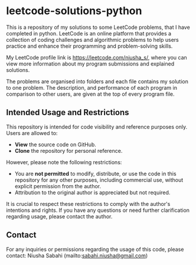 # leetcode-solutions-python
This is a repository of my solutions to some LeetCode problems, that I have completed in python. LeetCode is an online platform that provides a collection of coding challenges and algorithmic problems to help users practice and enhance their programming and problem-solving skills. 

My LeetCode profile link is https://leetcode.com/niusha_s/, where you can view more information about my program submissions and explained solutions.

The problems are organised into folders and each file contains my solution to one problem. The description, and performance of each program in comparison to other users, are given at the top of every program file.  

## Intended Usage and Restrictions
This repository is intended for code visibility and reference purposes only. Users are allowed to:
- **View** the source code on GitHub.
- **Clone** the repository for personal reference.

However, please note the following restrictions:
- You are **not permitted** to modify, distribute, or use the code in this repository for any other purposes, including commercial use, without explicit permission from the author.
- Attribution to the original author is appreciated but not required.

It is crucial to respect these restrictions to comply with the author's intentions and rights. If you have any questions or need further clarification regarding usage, please contact the author.

## Contact
For any inquiries or permissions regarding the usage of this code, please contact:
Niusha Sabahi (mailto:sabahi.niusha@gmail.com)
